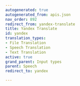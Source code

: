 ```yaml
---
autogenerated: true
autogenerated_from: apis.json
nav_order: 892
redirect_from: yandex-translate
title: Yandex Translate
id: yandex
translation_types:
- File Translation
- Speech Translation
- Text Translation
active: true
grand_parent: Input types
parent: Speech
redirect_to: yandex

---
```


